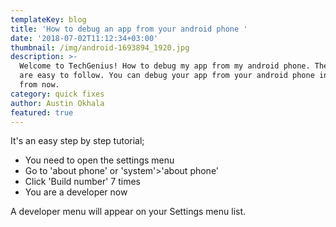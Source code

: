 ```yaml
---
templateKey: blog
title: 'How to debug an app from your android phone '
date: '2018-07-02T11:12:34+03:00'
thumbnail: /img/android-1693894_1920.jpg
description: >-
  Welcome to TechGenius! How to debug my app from my android phone. The steps
  are easy to follow. You can debug your app from your android phone in 30sec
  from now.
category: quick fixes
author: Austin Okhala
featured: true
---
```

It's an easy step by step tutorial;

* You need to open the settings menu
* Go to 'about phone' or 'system'>'about phone'
* Click 'Build number' 7 times
* You are a developer now

A developer menu will appear on your Settings menu list.
